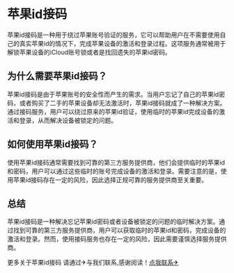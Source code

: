 # 苹果id接码

苹果id接码是一种用于绕过苹果账号验证的服务，它可以帮助用户在不需要使用自己的真实苹果id的情况下，完成苹果设备的激活和登录过程。这项服务通常被用于解锁苹果设备的iCloud账号锁或者是找回遗失的苹果id密码。

## 为什么需要苹果id接码？

苹果id接码是由于苹果账号的安全性而产生的需求。当用户忘记了自己的苹果id密码，或者购买了二手的苹果设备却无法激活时，苹果id接码就成了一种解决方案。通过接码服务，用户可以绕过原来的苹果id验证，使用临时的苹果id完成设备的激活和登录，从而解决设备被锁定的问题。

## 如何使用苹果id接码？

使用苹果id接码通常需要找到可靠的第三方服务提供商，他们会提供临时的苹果id和密码，用户可以通过这些临时的账号完成设备的激活和登录。需要注意的是，使用苹果id接码存在一定的风险，因此选择正规可靠的服务提供商至关重要。

## 总结

苹果id接码是一种解决忘记苹果id密码或者设备被锁定的问题的临时解决方案。通过找到可靠的第三方服务提供商，用户可以获取临时的苹果id和密码，完成设备的激活和登录。然而，使用接码服务也存在一定的风险，因此需要谨慎选择服务提供商。

更多关于苹果id接码 请通过✈与我们联系,感谢阅读！[点我联系✈](https://dl.k02.cc)